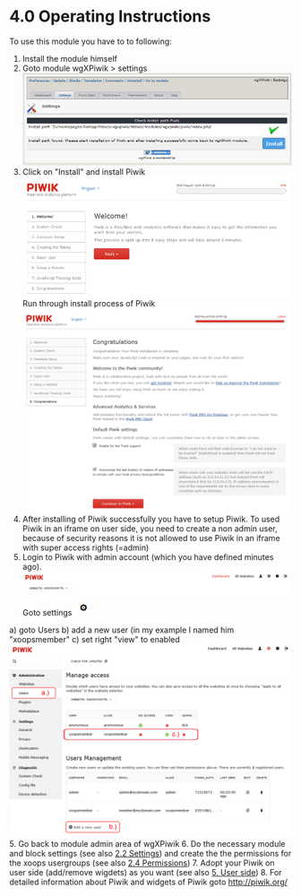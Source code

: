 # 4.0 Operating Instructions

To use this module you have to to following:
1. Install the module himself
2. Goto module wgXPiwik > settings
![](../assets/2admin_settings1.png)
3. Click on "Install" and install Piwik
![](../assets/2piwik_install1.png)
Run through install process of Piwik
![](../assets/2piwik_install8.png)
4. After installing of Piwik successfully you have to setup Piwik. To used Piwik in an iframe on user side, you need to create a non admin user, because of security reasons it is not allowed to use Piwik in an iframe with super access rights (=admin)
5. Login to Piwik with admin account (which you have defined minutes ago). 
![](../assets/2piwik_setup1.png)
Goto settings ![](../assets/2piwik_setup2.png)

a) goto Users
b) add a new user (in my example I named him "xoopsmember"
c) set right "view" to enabled
![](../assets/2piwik_setup3.png)
5. Go back to module admin area of wgXPiwik
6. Do the necessary module and block settings (see also [2.2 Settings](2admin_settings.md)) and create the the permissions for the xoops usergroups (see also [2.4 Permissions](2admin_permissions.md))
7. Adopt your Piwik on user side (add/remove wigdets) as you want (see also [5. User side](5userside.md))
8. For detailed information about Piwik and widgets of Piwik goto http://piwik.org/
